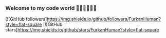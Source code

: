 ### Welcome to my code world 👨‍💻👨‍💻👨‍💻

[![GitHub followers]https://img.shields.io/github/followers/FurkanHuman?style=flat-square
[![GitHub stars]https://img.shields.io/github/stars/FurkanHuman?style=flat-square



<!--
**FurkanHuman/FurkanHuman** is a ✨ _special_ ✨ repository because its `README.md` (this file) appears on your GitHub profile.

Here are some ideas to get you started:

- 🔭 I’m currently working on ...
- 🌱 I’m currently learning ...
- 👯 I’m looking to collaborate on ...
- 🤔 I’m looking for help with ...
- 💬 Ask me about ...
- 📫 How to reach me: ...
- 😄 Pronouns: ...
- ⚡ Fun fact: ...
-->
